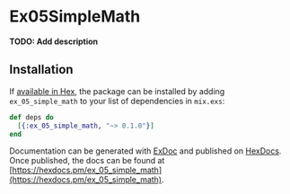 # Ex05SimpleMath

**TODO: Add description**

## Installation

If [available in Hex](https://hex.pm/docs/publish), the package can be installed
by adding `ex_05_simple_math` to your list of dependencies in `mix.exs`:

```elixir
def deps do
  [{:ex_05_simple_math, "~> 0.1.0"}]
end
```

Documentation can be generated with [ExDoc](https://github.com/elixir-lang/ex_doc)
and published on [HexDocs](https://hexdocs.pm). Once published, the docs can
be found at [https://hexdocs.pm/ex_05_simple_math](https://hexdocs.pm/ex_05_simple_math).

